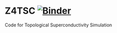 # Z4TSC [![Binder](https://mybinder.org/badge_logo.svg)](https://mybinder.org/v2/gh/hanzhihua72/top/master)


Code for Topological Superconductivity Simulation


